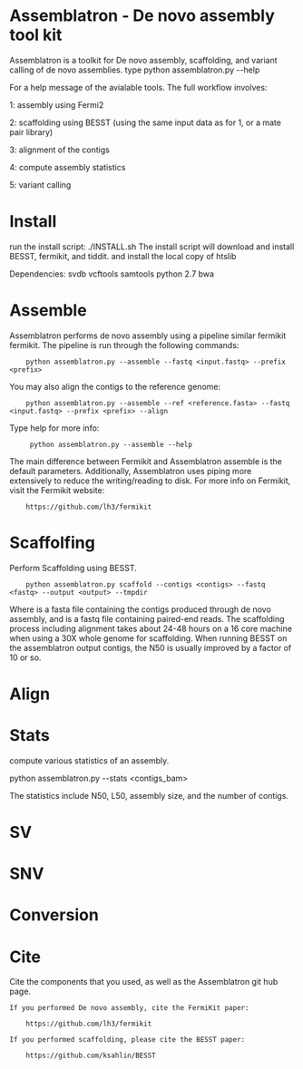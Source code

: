 # Assemblatron - De novo assembly tool kit

Assemblatron is a toolkit for De novo assembly, scaffolding, and variant calling of de  novo assemblies.  type 
	python assemblatron.py --help

For a help message of the avialable tools. The full workflow involves:

1: assembly using Fermi2

2: scaffolding using BESST (using the same input data as for 1, or a mate pair library)

3: alignment of the contigs

4: compute assembly statistics

5: variant calling

# Install

run the install script:
./INSTALL.sh
The install script will download and install BESST, fermikit, and tiddit. and install the local copy of htslib

Dependencies:
	svdb
	vcftools
	samtools
	python 2.7
	bwa

# Assemble
Assemblatron performs de novo assembly using a pipeline similar fermikit fermikit. The pipeline is run through the following commands:

		python assemblatron.py --assemble --fastq <input.fastq> --prefix <prefix>

You may also align the contigs to the reference genome:

		python assemblatron.py --assemble --ref <reference.fasta> --fastq <input.fastq> --prefix <prefix> --align

Type help for more  info:

		 python assemblatron.py --assemble --help

The main difference between Fermikit and Assemblatron assemble is the default parameters. Additionally, Assemblatron uses piping more  extensively to reduce the writing/reading to disk.
For more info on Fermikit, visit the Fermikit website:

		https://github.com/lh3/fermikit

# Scaffolfing

Perform Scaffolding using BESST. 

		python assemblatron.py scaffold --contigs <contigs> --fastq <fastq> --output <output> --tmpdir
	
Where <Contigs> is a fasta file containing the contigs produced through de novo assembly, and <fastq> is a fastq file containing paired-end reads. The scaffolding process including alignment takes about 24-48 hours on a 16 core machine when using a 30X whole genome for scaffolding.
When running BESST on the assemblatron output contigs, the N50 is usually improved by a factor of 10 or so.

# Align

# Stats
compute various statistics of an assembly.

python assemblatron.py --stats <contigs_bam>
	
The statistics include N50, L50, assembly size, and the number of contigs.

# SV

# SNV

# Conversion

# Cite
Cite the components that you used, as well as the Assemblatron git hub page.
 
	If you performed De novo assembly, cite the FermiKit paper:

		https://github.com/lh3/fermikit

	If you performed scaffolding, please cite the BESST paper:

		https://github.com/ksahlin/BESST
